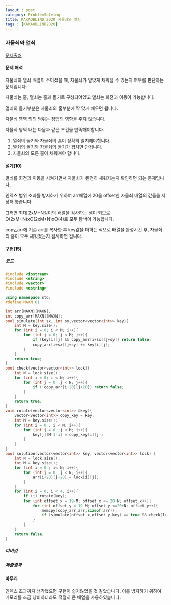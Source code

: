 ```yaml
---
layout : post
category: ProblemSolving
title: KAKAOBLIND 2020 자물쇠와 열쇠
tags : [KAKAOBLIND2020]
---
```

### 자물쇠와 열쇠

[문제출처](https://programmers.co.kr/learn/courses/30/lessons/60059)

#### 문제 해석
  
자물쇠와 열쇠 배열이 주어졌을 때, 자물쇠가 알맞게 채워질 수 있는지 여부를 판단하는 문제입니다.

자물쇠는 홈, 열쇠는 홈과 돌기로 구성되어있고 열쇠는 회전과 이동이 가능합니다.

열쇠의 돌기부분은 자물쇠의 홈부분에 딱 맞게 채우면 됩니다.

자물쇠 영역 외의 범위는 정답의 영향을 주지 않습니다.

자물쇠 영역 내는 다음과 같은 조건을 만족해야합니다.

   1. 열쇠의 돌기와 자물쇠의 홈이 정확히 일치해야합니다.
   2. 열쇠의 돌기와 자물쇠의 돌기가 겹치면 안됩니다.
   3. 자물쇠의 모든 홈이 채워져야 합니다.

#### 설계(10)

열쇠를 회전과 이동을 시켜가면서 자물쇠가 완전히 채워지는지 확인하면 되는 문제입니다.

인덱스 범위 초과를 방지하기 위하여 arr배열에 20을 offset한 자물쇠 배열의 값들을 저장해 놓습니다.

그러면 최대 2xM+N길이의 배열을 검사하는 셈이 되므로 O(2xM+N)xO(2xM+N)xO(4)로 모두 탐색이 가능합니다.

copy_arr에 기존 arr를 복사한 후 key값을 더하는 식으로 배열을 완성시킨 후, 자물쇠의 홈이 모두 채워졌는지 검사하면 됩니다.

#### 구현(15)

##### 코드

```cpp
#include <iostream>
#include <string>
#include <vector>
#include <cstring>

using namespace std;
#define MAXN 61

int arr[MAXN][MAXN];
int copy_arr[MAXN][MAXN];
bool simulate(int sx, int sy,vector<vector<int>> key){
    int M = key.size();
    for (int i = 0; i < M; i++){
        for (int j = 0; j < M; j++){
            if (key[i][j] && copy_arr[i+sx][j+sy]) return false;
            copy_arr[i+sx][j+sy] += key[i][j];
        }
    }
    return true;
}
bool check(vector<vector<int>> lock){
    int N = lock.size();
    for (int i = 0; i < N; i++){
        for (int j = 0 ;j < N; j++){
            if (!copy_arr[i+20][j+20]) return false;
        }
    }
    return true;
}
void rotate(vector<vector<int>> &key){
    vector<vector<int>> copy_key = key;
    int M = key.size();
    for (int i = 0 ; i < M; i++){
        for (int j = 0 ;j < M; j++){
            key[j][M-1-i] = copy_key[i][j];
        }
    }
}
bool solution(vector<vector<int>> key, vector<vector<int>> lock) {
    int N = lock.size();
    int M = key.size();
    for (int i = 0 ; i< N; i++){
        for (int j = 0 ;j < N; j++){
            arr[i+20][j+20] = lock[i][j];
        }
    }
    for (int i = 0; i < 4; i++){
        if (i) rotate(key);
        for (int offset_x = 19-M; offset_x <= 20+N; offset_x++){
            for (int offset_y = 19-M; offset_y <=20+N; offset_y++){
                memcpy(copy_arr,arr,sizeof(arr));
                if (simulate(offset_x,offset_y,key) == true && check(lock)==true) return true;
            }
        }
    }
    return false;
}
```

##### 디버깅

##### 제출결과

#### 마무리

인덱스 초과까지 생각했으면 구현이 쉽지않았을 것 같았습니다. 이를 방지하기 위하여 메모리를 조금 낭비하더라도 적절히 큰 배열을 사용하였습니다.
